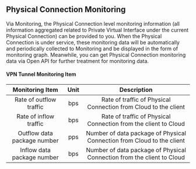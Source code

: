 ## Physical Connection Monitoring
Via Monitoring, the Physical Connection level monitoring information (all information aggregated related to Private Virtual Interface under the current Physical Connection) can be provided to you. When the Physical Connection is under service, these monitoring data will be automatically and periodically collected to Monitoring and be displayed in the form of monitoring graph. Meanwhile, you can get Physical Connection monitoring data via Open API for further treatment for monitoring data.

#### VPN Tunnel Monitoring Item

| Monitoring Item | Unit | Description |
|:---:|:---:|:---:|
| Rate of outflow traffic | bps | Rate of traffic of Physical Connection from Cloud to the client |
| Rate of inflow traffic | bps | Rate of traffic of Physical Connection from the client to Cloud |
| Outflow data package number | pps | Number of data package of Physical Connection from Cloud to the client |
| Inflow data package number | bps | Number of data package of Physical Connection from the client to Cloud |
